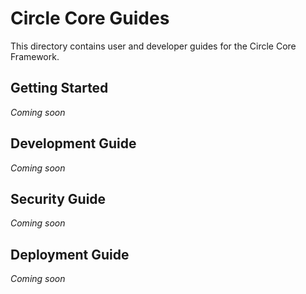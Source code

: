 # Circle Core Guides

This directory contains user and developer guides for the Circle Core Framework.

## Getting Started

*Coming soon*

## Development Guide

*Coming soon*

## Security Guide

*Coming soon*

## Deployment Guide

*Coming soon*

